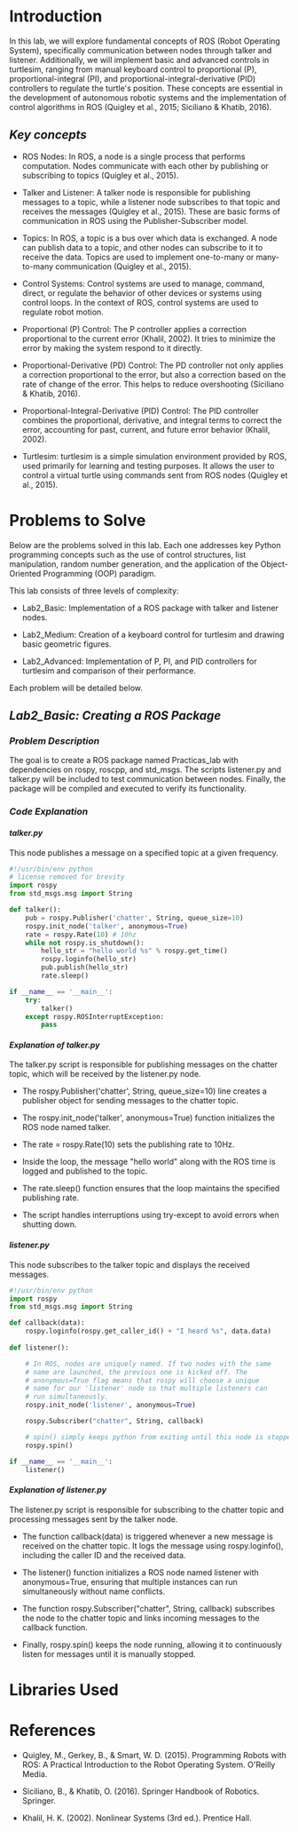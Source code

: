 # Introduction
In this lab, we will explore fundamental concepts of ROS (Robot Operating System), specifically communication between nodes through talker and listener. Additionally, we will implement basic and advanced controls in turtlesim, ranging from manual keyboard control to proportional (P), proportional-integral (PI), and proportional-integral-derivative (PID) controllers to regulate the turtle's position. These concepts are essential in the development of autonomous robotic systems and the implementation of control algorithms in ROS (Quigley et al., 2015; Siciliano & Khatib, 2016).

## *Key concepts*
- ROS Nodes: In ROS, a node is a single process that performs computation. Nodes communicate with each other by publishing or subscribing to topics (Quigley et al., 2015).

- Talker and Listener: A talker node is responsible for publishing messages to a topic, while a listener node subscribes to that topic and receives the messages (Quigley et al., 2015). These are basic forms of communication in ROS using the Publisher-Subscriber model.

- Topics: In ROS, a topic is a bus over which data is exchanged. A node can publish data to a topic, and other nodes can subscribe to it to receive the data. Topics are used to implement one-to-many or many-to-many communication (Quigley et al., 2015).

- Control Systems: Control systems are used to manage, command, direct, or regulate the behavior of other devices or systems using control loops. In the context of ROS, control systems are used to regulate robot motion.

- Proportional (P) Control: The P controller applies a correction proportional to the current error (Khalil, 2002). It tries to minimize the error by making the system respond to it directly.

- Proportional-Derivative (PD) Control: The PD controller not only applies a correction proportional to the error, but also a correction based on the rate of change of the error. This helps to reduce overshooting (Siciliano & Khatib, 2016).

- Proportional-Integral-Derivative (PID) Control: The PID controller combines the proportional, derivative, and integral terms to correct the error, accounting for past, current, and future error behavior (Khalil, 2002).

- Turtlesim: turtlesim is a simple simulation environment provided by ROS, used primarily for learning and testing purposes. It allows the user to control a virtual turtle using commands sent from ROS nodes (Quigley et al., 2015).

# Problems to Solve

Below are the problems solved in this lab. Each one addresses key Python programming concepts such as the use of control structures, list manipulation, random number generation, and the application of the Object-Oriented Programming (OOP) paradigm.

This lab consists of three levels of complexity:

- Lab2_Basic: Implementation of a ROS package with talker and listener nodes.

- Lab2_Medium: Creation of a keyboard control for turtlesim and drawing basic geometric figures.

- Lab2_Advanced: Implementation of P, PI, and PID controllers for turtlesim and comparison of their performance.

Each problem will be detailed below.

## *Lab2_Basic: Creating a ROS Package*
### *Problem Description*

The goal is to create a ROS package named Practicas_lab with dependencies on rospy, roscpp, and std_msgs. The scripts listener.py and talker.py will be included to test communication between nodes. Finally, the package will be compiled and executed to verify its functionality.

### *Code Explanation*
#### *talker.py*
This node publishes a message on a specified topic at a given frequency.
```python
#!/usr/bin/env python
# license removed for brevity
import rospy
from std_msgs.msg import String

def talker():
    pub = rospy.Publisher('chatter', String, queue_size=10)
    rospy.init_node('talker', anonymous=True)
    rate = rospy.Rate(10) # 10hz
    while not rospy.is_shutdown():
        hello_str = "hello world %s" % rospy.get_time()
        rospy.loginfo(hello_str)
        pub.publish(hello_str)
        rate.sleep()

if __name__ == '__main__':
    try:
        talker()
    except rospy.ROSInterruptException:
        pass
```
#### *Explanation of talker.py*
The talker.py script is responsible for publishing messages on the chatter topic, which will be received by the listener.py node.

- The rospy.Publisher('chatter', String, queue_size=10) line creates a publisher object for sending messages to the chatter topic.

- The rospy.init_node('talker', anonymous=True) function initializes the ROS node named talker.

- The rate = rospy.Rate(10) sets the publishing rate to 10Hz.

- Inside the loop, the message "hello world" along with the ROS time is logged and published to the topic.

- The rate.sleep() function ensures that the loop maintains the specified publishing rate.

- The script handles interruptions using try-except to avoid errors when shutting down.

#### *listener.py*
This node subscribes to the talker topic and displays the received messages.
```python
#!/usr/bin/env python
import rospy
from std_msgs.msg import String

def callback(data):
    rospy.loginfo(rospy.get_caller_id() + "I heard %s", data.data)
    
def listener():

    # In ROS, nodes are uniquely named. If two nodes with the same
    # name are launched, the previous one is kicked off. The
    # anonymous=True flag means that rospy will choose a unique
    # name for our 'listener' node so that multiple listeners can
    # run simultaneously.
    rospy.init_node('listener', anonymous=True)

    rospy.Subscriber("chatter", String, callback)

    # spin() simply keeps python from exiting until this node is stopped
    rospy.spin()

if __name__ == '__main__':
    listener()
```
#### *Explanation of listener.py*
The listener.py script is responsible for subscribing to the chatter topic and processing messages sent by the talker node.

- The function callback(data) is triggered whenever a new message is received on the chatter topic. It logs the message using rospy.loginfo(), including the caller ID and the received data.

- The listener() function initializes a ROS node named listener with anonymous=True, ensuring that multiple instances can run simultaneously without name conflicts.

- The function rospy.Subscriber("chatter", String, callback) subscribes the node to the chatter topic and links incoming messages to the callback function.

- Finally, rospy.spin() keeps the node running, allowing it to continuously listen for messages until it is manually stopped.

# Libraries Used
# References
- Quigley, M., Gerkey, B., & Smart, W. D. (2015). Programming Robots with ROS: A Practical Introduction to the Robot Operating System. O'Reilly Media.

- Siciliano, B., & Khatib, O. (2016). Springer Handbook of Robotics. Springer.

- Khalil, H. K. (2002). Nonlinear Systems (3rd ed.). Prentice Hall.